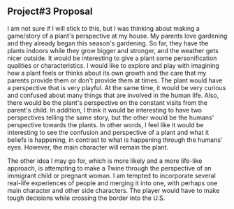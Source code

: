 ## Project#3 Proposal

I am not sure if I will stick to this, but I was thinking about making a game/story of a plant's perspective at my house. My parents love gardening and they already began this season's gardening. So far, they have the plants indoors while they grow bigger and stronger, and the weather gets nicer outside. It would be interesting to give a plant some personification qualities or characteristics. I would like to explore and play with imagining how a plant feels or thinks about its own growth and the care that my parents provide them or don't provide them at times. The plant would have a perspective that is very playful. At the same time, it would be very curious and confused about many things that are involved in the human life. Also, there would be the plant's perspective on the constant visits from the parent's child. In addition, I think it would be interesting to have two perspectives telling the same story, but the other would be the humans' perspective towards the plants. In other words, I feel like it would be interesting to see the confusion and perspective of a plant and what it beliefs is happening, in contrast to what is happening through the humans' eyes. However, the main character will remain the plant.

The other idea I may go for, which is more likely and a more life-like approach, is attempting to make a Twine through the perspective of an immigrant child or pregnant woman. I am tempted to incorporate several real-life experiences of people and merging it into one, with perhaps one main character and other side characters. The player would have to make tough decisions while crossing the border into the U.S. 
